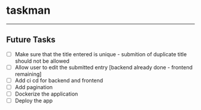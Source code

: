 # taskman

<hr>

## Future Tasks
- [ ] Make sure that the title entered is unique - submition of duplicate title should not be allowed
- [ ] Allow user to edit the submitted entry [backend already done - frontend remaining]
- [ ] Add ci cd for backend and frontend
- [ ] Add pagination
- [ ] Dockerize the application
- [ ] Deploy the app
